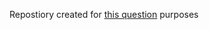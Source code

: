Repostiory created for [this question](https://stackoverflow.com/questions/49378844/uinavigationbar-transition-between-color-and-transparent-bug-ios-11/52459663) purposes
